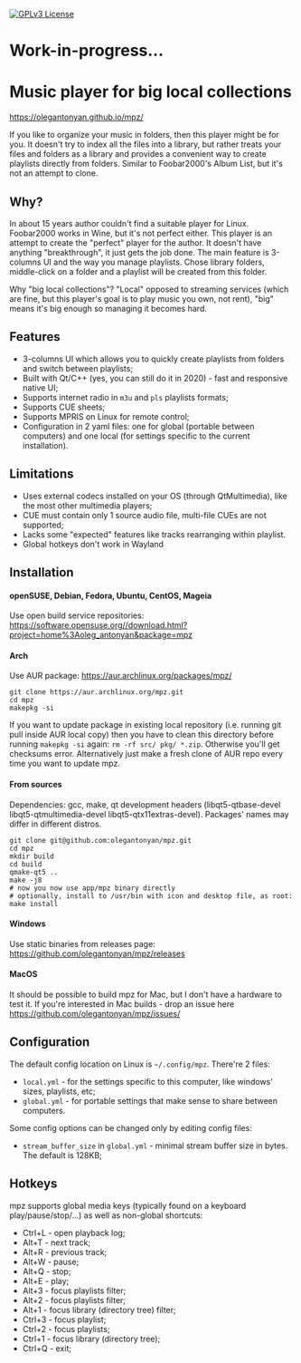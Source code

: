 [![GPLv3 License](https://img.shields.io/badge/License-GPL%20v3-yellow.svg)](https://opensource.org/licenses/)

# Work-in-progress...

# Music player for big local collections

https://olegantonyan.github.io/mpz/

If you like to organize your music in folders, then this player might be for you. It doesn't try to index all the files into a library, but rather treats your files and folders as a library and provides a convenient way to create playlists directly from folders. Similar to Foobar2000's Album List, but it's not an attempt to clone.

## Why?

In about 15 years author couldn't find a suitable player for Linux. Foobar2000 works in Wine, but it's not perfect either. This player is an attempt to create the "perfect" player for the author. It doesn't have anything "breakthrough", it just gets the job done. The main feature is 3-columns UI and the way you manage playlists. Chose library folders, middle-click on a folder and a playlist will be created from this folder.

Why "big local collections"? "Local" opposed to streaming services (which are fine, but this player's goal is to play music you own, not rent), "big" means it's big enough so managing it becomes hard.

## Features

- 3-columns UI which allows you to quickly create playlists from folders and switch between playlists;
- Built with Qt/C++ (yes, you can still do it in 2020) - fast and responsive native UI;
- Supports internet radio in `m3u` and `pls` playlists formats;
- Supports CUE sheets;
- Supports MPRIS on Linux for remote control;
- Configuration in 2 yaml files: one for global (portable between computers) and one local (for settings specific to the current installation).

## Limitations

- Uses external codecs installed on your OS (through QtMultimedia), like the most other multimedia players;
- CUE must contain only 1 source audio file, multi-file CUEs are not supported;
- Lacks some "expected" features like tracks rearranging within playlist.
- Global hotkeys don't work in Wayland

## Installation

#### openSUSE, Debian, Fedora, Ubuntu, CentOS, Mageia

Use open build service repositories: https://software.opensuse.org//download.html?project=home%3Aoleg_antonyan&package=mpz

#### Arch

Use AUR package: https://aur.archlinux.org/packages/mpz/

```
git clone https://aur.archlinux.org/mpz.git
cd mpz
makepkg -si
```

If you want to update package in existing local repository (i.e. running git pull inside AUR local copy) then you have to clean this directory before running `makepkg -si` again: `rm -rf src/ pkg/ *.zip`. Otherwise you'll get checksums error. Alternatively just make a fresh clone of AUR repo every time you want to update mpz.

#### From sources

Dependencies: gcc, make, qt development headers (libqt5-qtbase-devel libqt5-qtmultimedia-devel libqt5-qtx11extras-devel).
Packages' names may differ in different distros.

```
git clone git@github.com:olegantonyan/mpz.git
cd mpz
mkdir build
cd build
qmake-qt5 ..
make -j8
# now you now use app/mpz binary directly
# optionally, install to /usr/bin with icon and desktop file, as root:
make install
```

#### Windows

Use static binaries from releases page: https://github.com/olegantonyan/mpz/releases

#### MacOS

It should be possible to build mpz for Mac, but I don't have a hardware to test it. If you're interested in Mac builds - drop an issue here https://github.com/olegantonyan/mpz/issues/

## Configuration

The default config location on Linux is `~/.config/mpz`. There're 2 files:
- `local.yml` - for the settings specific to this computer, like windows' sizes, playlists, etc;
- `global.yml` - for portable settings that make sense to share between computers.

Some config options can be changed only by editing config files:

- `stream_buffer_size` in `global.yml` - minimal stream buffer size in bytes. The default is 128KB;

## Hotkeys

mpz supports global media keys (typically found on a keyboard play/pause/stop/...) as well as non-global shortcuts:
- Ctrl+L - open playback log;
- Alt+T - next track;
- Alt+R - previous track;
- Alt+W - pause;
- Alt+Q - stop;
- Alt+E - play;
- Alt+3 - focus playlists filter;
- Alt+2 - focus playlists filter;
- Alt+1 - focus library (directory tree) filter;
- Ctrl+3 - focus playlist;
- Ctrl+2 - focus playlists;
- Ctrl+1 - focus library (directory tree);
- Ctrl+Q - exit;
